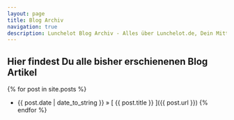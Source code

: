 ```yaml
---
layout: page
title: Blog Archiv
navigation: true
description: Lunchelot Blog Archiv - Alles über Lunchelot.de, Dein Mittagessen, Mittagstische in Deiner Umgebung finden und Gruppenbestellungen!
---
```


## Hier findest Du alle bisher erschienenen Blog Artikel
{% for post in site.posts %}
  * {{ post.date | date_to_string }} &raquo; [ {{ post.title }} ]({{ post.url }})
{% endfor %}